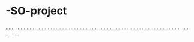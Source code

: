 # -SO-project
......
......
......
......
......
......
......
......
.....
....
....
....
....
....
....
....
....
....
....
....
....
....
....

